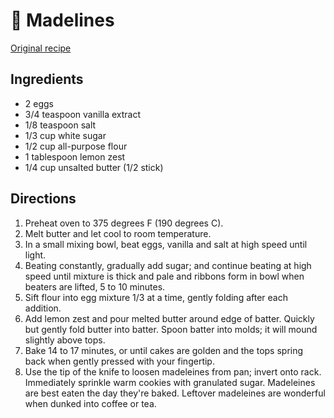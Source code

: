 # 🐚 Madelines

[Original recipe](https://www.allrecipes.com/recipe/9954/french-butter-cakes-madeleines/)

## Ingredients

- 2 eggs
- 3/4 teaspoon vanilla extract
- 1/8 teaspoon salt
- 1/3 cup white sugar
- 1/2 cup all-purpose flour
- 1 tablespoon lemon zest
- 1/4 cup unsalted butter (1/2 stick)

## Directions

1. Preheat oven to 375 degrees F (190 degrees C).
2. Melt butter and let cool to room temperature.
3. In a small mixing bowl, beat eggs, vanilla and salt at high speed until
   light.
4. Beating constantly, gradually add sugar; and continue beating at high speed
   until mixture is thick and pale and ribbons form in bowl when beaters are
   lifted, 5 to 10 minutes.
5. Sift flour into egg mixture 1/3 at a time, gently folding after each
   addition.
6. Add lemon zest and pour melted butter around edge of batter. Quickly but
   gently fold butter into batter. Spoon batter into molds; it will mound
   slightly above tops.
7. Bake 14 to 17 minutes, or until cakes are golden and the tops spring back
   when gently pressed with your fingertip.
8. Use the tip of the knife to loosen madeleines from pan; invert onto rack.
   Immediately sprinkle warm cookies with granulated sugar. Madeleines are best
   eaten the day they're baked. Leftover madeleines are wonderful when dunked
   into coffee or tea.
